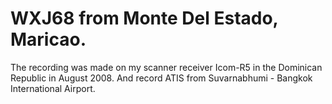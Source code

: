 # WXJ68 from Monte Del Estado, Maricao.
The recording was made on my scanner receiver Icom-R5 in the Dominican Republic in August 2008.
And record ATIS from Suvarnabhumi - Bangkok International Airport. 
